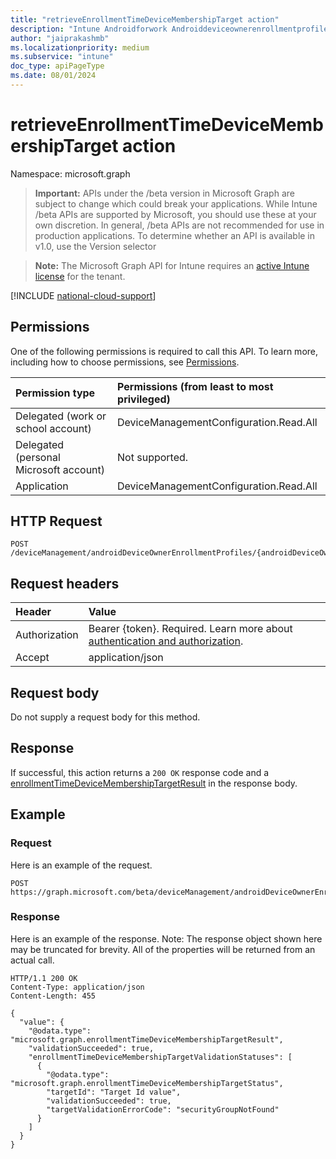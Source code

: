 ```yaml
---
title: "retrieveEnrollmentTimeDeviceMembershipTarget action"
description: "Intune Androidforwork Androiddeviceownerenrollmentprofile Retrieveenrollmenttimedevicemembershiptarget Api ."
author: "jaiprakashmb"
ms.localizationpriority: medium
ms.subservice: "intune"
doc_type: apiPageType
ms.date: 08/01/2024
---
```


# retrieveEnrollmentTimeDeviceMembershipTarget action

Namespace: microsoft.graph

> **Important:** APIs under the /beta version in Microsoft Graph are subject to change which could break your applications. While Intune /beta APIs are supported by Microsoft, you should use these at your own discretion. In general, /beta APIs are not recommended for use in production applications. To determine whether an API is available in v1.0, use the Version selector

> **Note:** The Microsoft Graph API for Intune requires an [active Intune license](https://go.microsoft.com/fwlink/?linkid=839381) for the tenant.



[!INCLUDE [national-cloud-support](../../includes/all-clouds.md)]

## Permissions
One of the following permissions is required to call this API. To learn more, including how to choose permissions, see [Permissions](/graph/permissions-reference).

|Permission type|Permissions (from least to most privileged)|
|:---|:---|
|Delegated (work or school account)|DeviceManagementConfiguration.Read.All|
|Delegated (personal Microsoft account)|Not supported.|
|Application|DeviceManagementConfiguration.Read.All|

## HTTP Request
<!-- {
  "blockType": "ignored"
}
-->
``` http
POST /deviceManagement/androidDeviceOwnerEnrollmentProfiles/{androidDeviceOwnerEnrollmentProfileId}/retrieveEnrollmentTimeDeviceMembershipTarget
```

## Request headers
|Header|Value|
|:---|:---|
|Authorization|Bearer {token}. Required. Learn more about [authentication and authorization](/graph/auth/auth-concepts).|
|Accept|application/json|

## Request body
Do not supply a request body for this method.

## Response
If successful, this action returns a `200 OK` response code and a [enrollmentTimeDeviceMembershipTargetResult](../resources/intune-shared-enrollmenttimedevicemembershiptargetresult.md) in the response body.

## Example

### Request
Here is an example of the request.
``` http
POST https://graph.microsoft.com/beta/deviceManagement/androidDeviceOwnerEnrollmentProfiles/{androidDeviceOwnerEnrollmentProfileId}/retrieveEnrollmentTimeDeviceMembershipTarget
```

### Response
Here is an example of the response. Note: The response object shown here may be truncated for brevity. All of the properties will be returned from an actual call.
``` http
HTTP/1.1 200 OK
Content-Type: application/json
Content-Length: 455

{
  "value": {
    "@odata.type": "microsoft.graph.enrollmentTimeDeviceMembershipTargetResult",
    "validationSucceeded": true,
    "enrollmentTimeDeviceMembershipTargetValidationStatuses": [
      {
        "@odata.type": "microsoft.graph.enrollmentTimeDeviceMembershipTargetStatus",
        "targetId": "Target Id value",
        "validationSucceeded": true,
        "targetValidationErrorCode": "securityGroupNotFound"
      }
    ]
  }
}
```